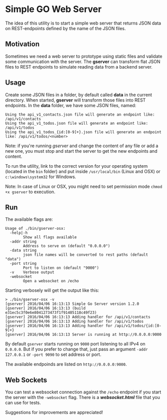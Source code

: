 Simple GO Web Server
====================

The idea of this utility is to start a simple web server that returns JSON data on REST-endpoints defined by the name of the JSON files.

Motivation
-------------
Sometimes we need a web server to prototype using static files and validate some communication with the server. The **gserver** can transform flat JSON files to REST endpoints to simulate reading data from a backend server.

Usage
-------
Create some JSON files in a folder, by default called **data** in the current directory. When started, **gserver** will transform those files into REST endpoints. In the  **data** folder, we have some JSON files, named:

```
Using the api_v1_contacts.json file will generate an endpoint like: /api/v1/contacts
Using the api_v1_todos.json file will generate an endpoint like: /api/v1/todos
Using the api_v1_todos_{id:[0-9]+}.json file will generate an endpoint like: /api/v1/todos/<number>
```

Note: if you're running *gserver* and change the content of any file or add a new one, you must stop and start the server to get the new endpoints and content.

To run the utility, link to the correct version for your operating system (located in the ```bin``` folder) and put inside ```/usr/local/bin``` (Linux and OSX) or ```c:\windows\system32``` for Windows.

Note: In case of Linux or OSX, you might need to set permission mode ```chmod +x gserver``` to execution.

Run
----
The available flags are:
```
Usage of ./bin/gserver-osx:
  -help|-h
        Show all flags available
  -addr string
        Address to serve on (default "0.0.0.0")
  -data string
        json file names will be converted to rest paths (default "data")
  -port string
        Port to listen on (default "9000")
  -v    Verbose output
  -websocket
        Open a websocket on /echo
```
Starting verbosely will get the output like this:
```
> ./bin/gserver-osx -v
[gserver] 2016/04/06 16:13:13 Simple Go Server version 1.2.0
[gserver] 2016/04/06 16:13:13 (build e31ec5c3f0e6e8041273473f1f91405118c49f23)
[gserver] 2016/04/06 16:13:13 Adding handler for /api/v1/contacts
[gserver] 2016/04/06 16:13:13 Adding handler for /api/v1/todos
[gserver] 2016/04/06 16:13:13 Adding handler for /api/v1/todos/{id:[0-9]+}
[gserver] 2016/04/06 16:13:13 Server is running at http://0.0.0.0:9000
```

By default ```gserver``` starts running on ```9000``` port listening to all IPv4 on ```0.0.0.0```. But if you prefer to change that, just pass an argument ```-addr 127.0.0.1``` or ```-port 9090``` to set address or port.

The available endpoinds are listed on ```http://0.0.0.0:9000```.

Web Sockets
-----------
You can test a websocket connection against the ```/echo``` endpoint if you start the server with the ```-websocket``` flag. There is a ***websocket.html*** file that you can use for tests.

Suggestions for improvements are appreciated!
